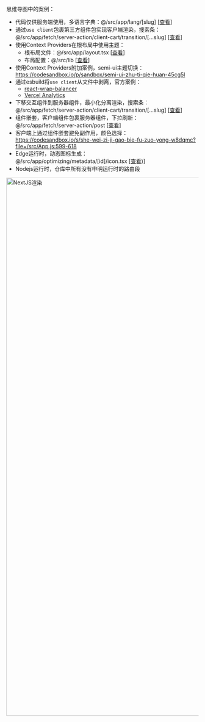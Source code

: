 思维导图中的案例：

- 代码仅供服务端使用，多语言字典：@/src/app/lang/[slug] [[查看](https://github.com/cgfeel/next.v2/tree/master/src/app/lang/%5Bslug%5D)]
- 通过`use client`包裹第三方组件包实现客户端渲染，搜索条：@/src/app/fetch/server-action/client-cart/transition/[...slug] [[查看](https://github.com/cgfeel/next.v2/tree/master/src/app/fetch/server-action/client-cart/transition/%5B...slug%5D)]
- 使用Context Providers在根布局中使用主题：
  - 根布局文件：@/src/app/layout.tsx [[查看](https://github.com/cgfeel/next.v2/blob/master/src/app/layout.tsx)]
  - 布局配置：@/src/lib [[查看](https://github.com/cgfeel/next.v2/tree/master/src/lib)]
- 使用Context Providers附加案例，semi-ui主题切换：https://codesandbox.io/p/sandbox/semi-ui-zhu-ti-qie-huan-45cg5l
- 通过esbuild将`use client`从文件中剥离，官方案例：
  - [react-wrap-balancer](https://github.com/shuding/react-wrap-balancer/blob/main/tsup.config.ts#L10-L13)
  - [Vercel Analytics](https://github.com/vercel/analytics/blob/main/packages/web/tsup.config.js#L26-L30)
- 下移交互组件到服务器组件，最小化分离渲染，搜索条：@/src/app/fetch/server-action/client-cart/transition/[...slug] [[查看](https://github.com/cgfeel/next.v2/tree/master/src/app/fetch/server-action/client-cart/transition/%5B...slug%5D)]
- 组件嵌套，客户端组件包裹服务器组件，下拉刷新：@/src/app/fetch/server-action/post [[查看](https://github.com/cgfeel/next.v2/tree/master/src/app/fetch/server-action/post)]
- 客户端上通过组件嵌套避免副作用，颜色选择：https://codesandbox.io/s/she-wei-zi-ji-gao-bie-fu-zuo-yong-w8dqmc?file=/src/App.js:599-618
- Edge运行时，动态图标生成：@/src/app/optimizing/metadata/[id]/icon.tsx [[查看](https://github.com/cgfeel/next.v2/blob/master/src/app/optimizing/metadata/%5Bid%5D/icon.tsx))]
- Nodejs运行时，仓库中所有没有申明运行时的路由段

<img width="1411" alt="NextJS渲染" src="https://github.com/cgfeel/next.v2/assets/578141/b2d4cc64-0344-4176-8716-7bc527b42b06">
